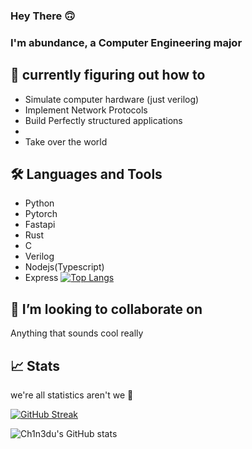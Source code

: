 ### Hey There 🙃




### I'm abundance, a Computer Engineering major


## 🌱 currently figuring out how to 
- Simulate computer hardware (just verilog)
- Implement Network Protocols
- Build Perfectly structured applications 
- 
- Take over the world

## 🛠️ Languages and Tools
- Python
- Pytorch
- Fastapi 
- Rust 
- C 
- Verilog 
- Nodejs(Typescript)
- Express
[![Top Langs](https://github-readme-stats.vercel.app/api/top-langs/?username=abundance-io&layout=compact&theme=dark)](https://github.com/anuraghazra/github-readme-stats)



## 👯 I’m looking to collaborate on
Anything that sounds cool really 



## 📈 Stats
we're all statistics aren't we 👀 

[![GitHub Streak](https://github-readme-streak-stats.herokuapp.com/?user=abundance-io&theme=dark)](https://git.io/streak-stats)

![Ch1n3du's GitHub stats](https://github-readme-stats.vercel.app/api?username=abundance-io&show_icons=true&theme=dark)
  







